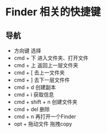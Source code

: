# Finder 相关的快捷键

## 导航
- 方向键 选择
- cmd + 下 进入文件夹、打开文件
- cmd + 上 返回上一层文件夹
- cmd + [ 去上一文件夹
- cmd + ] 去下一层文件件
- cmd + d 创建副本
- cmd + i 获取信息
- cmd + shift + n 创建文件夹
- cmd + del 删除
- cmd + n 再打开一个Finder
- opt + 拖动文件 拖拽copy
